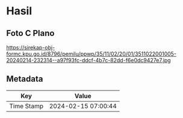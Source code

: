 # Hasil

## Foto C Plano

https://sirekap-obj-formc.kpu.go.id/8796/pemilu/ppwp/35/11/02/20/01/3511022001005-20240214-232314--a97f93fc-ddcf-4b7c-82dd-f6e0dc9427e7.jpg


## Metadata

| Key        | Value               |
| ---------- | ------------------- |
| Time Stamp | 2024-02-15 07:00:44 |



